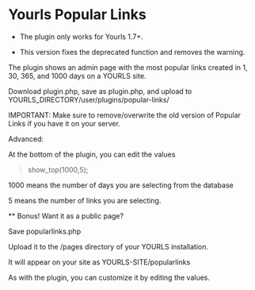# Yourls Popular Links

* The plugin only works for Yourls 1.7+. 

* This version fixes the deprecated function and removes the warning.

The plugin shows an admin page with the most popular links created in 1, 30, 365, and 1000 days on a YOURLS site.

Download plugin.php, save as plugin.php, and upload to YOURLS_DIRECTORY/user/plugins/popular-links/

IMPORTANT:  Make sure to remove/overwrite the old version of Popular Links if you have it on your server.

Advanced:

At the bottom of the plugin, you can edit the values

> show_top(1000,5);

1000 means the number of days you are selecting from the database

5 means the number of links you are selecting.

** Bonus! Want it as a public page?

Save popularlinks.php

Upload it to the /pages directory of your YOURLS installation.

It will appear on your site as YOURLS-SITE/popularlinks

As with the plugin, you can customize it by editing the values.
